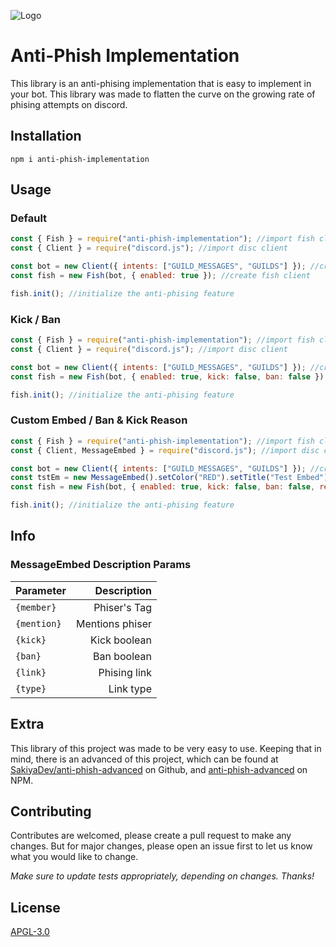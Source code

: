 ![Logo](https://i.imgur.com/psCk5zC.png)

# Anti-Phish Implementation

This library is an anti-phising implementation that is easy to implement in your bot. This library was made to flatten the curve on the growing rate of phising attempts on discord.

## Installation

```
npm i anti-phish-implementation
```

## Usage


### Default

```js
const { Fish } = require("anti-phish-implementation"); //import fish client
const { Client } = require("discord.js"); //import disc client

const bot = new Client({ intents: ["GUILD_MESSAGES", "GUILDS"] }); //create disc client
const fish = new Fish(bot, { enabled: true }); //create fish client

fish.init(); //initialize the anti-phising feature
```

### Kick / Ban

```js
const { Fish } = require("anti-phish-implementation"); //import fish client
const { Client } = require("discord.js"); //import disc client

const bot = new Client({ intents: ["GUILD_MESSAGES", "GUILDS"] }); //create disc client
const fish = new Fish(bot, { enabled: true, kick: false, ban: false }); //create fish client

fish.init(); //initialize the anti-phising feature
```

### Custom Embed / Ban & Kick Reason

```js
const { Fish } = require("anti-phish-implementation"); //import fish client
const { Client, MessageEmbed } = require("discord.js"); //import disc client

const bot = new Client({ intents: ["GUILD_MESSAGES", "GUILDS"] }); //create disc client
const tstEm = new MessageEmbed().setColor("RED").setTitle("Test Embed").setDescription("{member} hey");
const fish = new Fish(bot, { enabled: true, kick: false, ban: false, reason: "Test Reason", embed: tstEm }); //create fish client

fish.init(); //initialize the anti-phising feature
```

## Info


### MessageEmbed Description Params


|  Parameter   |   Description   |
|--------------|----------------:|
|  `{member}`  | Phiser's Tag    |
|  `{mention}` | Mentions phiser |
|   `{kick}`   | Kick boolean    |
|    `{ban}`   | Ban boolean     |
|   `{link}`   | Phising link    |
|   `{type}`   | Link type       |


## Extra

This library of this project was made to be very easy to use. Keeping that in mind, there is an advanced of this project, which can be found at [SakiyaDev/anti-phish-advanced](https://github.com/SakiyaDev/anti-phish-advanced) on Github, and [anti-phish-advanced](https://www.npmjs.com/package/anti-phish-advanced) on NPM.

## Contributing

Contributes are welcomed, please create a pull request to make any changes. But for major changes, please open an issue first to let us know what you would like to change.

*Make sure to update tests appropriately, depending on changes. Thanks!*

## License

[APGL-3.0](https://choosealicense.com/licenses/agpl-3.0/)